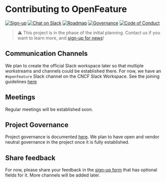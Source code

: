 # Contributing to OpenFeature

[![Sign-up](https://img.shields.io/static/v1?label=Sign-up&message=for%20news&color=blue)](https://github.com/open-feature/spec)
[![Chat on Slack](https://img.shields.io/static/v1?label=Chat&message=on%20Slack&color=orange)](https://openfeature.dev/home/participate/#slack)
[![Roadmap](https://img.shields.io/static/v1?label=Roadmap&message=public&color=green)](https://github.com/orgs/open-feature/projects/1)
[![Governance](https://img.shields.io/static/v1?label=Governance&message=bootstrap&color=yellow)](https://github.com/open-feature/governance)
[![Code of Conduct](https://img.shields.io/badge/Contributor%20Covenant-2.1-4baaaa.svg)](https://github.com/open-feature/.github/blob/main/CODE_OF_CONDUCT.md)

> :warning: This project is in the phase of the initial planning. Contact us if you want to learn more, and [sign-up for news](https://bit.ly/openfeature-signup)!

## Communication Channels

We plan to create the official Slack workspace later so that multiple workstreams and channels could be established there.
For now, we have an `#openfeature` Slack channel on the CNCF Slack Workspace.
See the joining guidelines [here](https://openfeature.dev/home/participate/#slack)

## Meetings

Regular meetings will be established soon.

## Project Governance

Project governance is documented [here](https://github.com/open-feature/governance).
We plan to have open and vendor neutral governance in the project once it is fully established.

## Share feedback

For now, please share your feedback in the [sign-up form](https://bit.ly/openfeature-signup) that has optional fields for it.
More channels will be added later.
